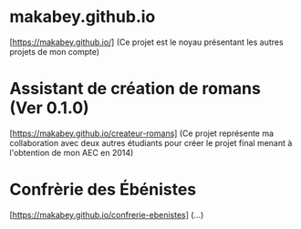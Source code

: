 # makabey.github.io
[https://makabey.github.io/] (Ce projet est le noyau présentant les autres projets de mon compte)

# Assistant de création de romans (Ver 0.1.0)
[https://makabey.github.io/createur-romans] (Ce projet représente ma collaboration avec deux autres étudiants pour créer le projet final menant à l'obtention de mon AEC en 2014)

# Confrèrie des Ébénistes
[https://makabey.github.io/confrerie-ebenistes] (...)

